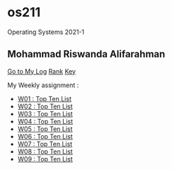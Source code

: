 # os211
Operating Systems 2021-1

## Mohammad Riswanda Alifarahman
[Go to My Log](https://risw24.github.io/os211/TXT/mylog.txt)
[Rank](https://risw24.github.io/os211/TXT/myrank.txt)
[Key](https://risw24.github.io/os211/TXT/mypubkey.txt)

My Weekly assignment :
* [W01 : Top Ten List](https://risw24.github.io/os211/W01/)
* [W02 : Top Ten List](https://risw24.github.io/os211/W02/)
* [W03 : Top Ten List](https://risw24.github.io/os211/W03/)
* [W04 : Top Ten List](https://risw24.github.io/os211/W04/)
* [W05 : Top Ten List](https://risw24.github.io/os211/W05/)
* [W06 : Top Ten List](https://risw24.github.io/os211/W06/)
* [W07 : Top Ten List](https://risw24.github.io/os211/W07/)
* [W08 : Top Ten List](https://risw24.github.io/os211/W08/)
* [W09 : Top Ten List](https://risw24.github.io/os211/W09/)
